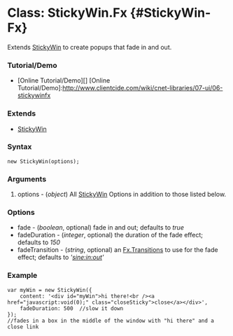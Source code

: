 Class: StickyWin.Fx {#StickyWin-Fx}
=================================

Extends [StickyWin][] to create popups that fade in and out.

### Tutorial/Demo

* [Online Tutorial/Demo][]
[Online Tutorial/Demo]:http://www.clientcide.com/wiki/cnet-libraries/07-ui/06-stickywinfx

### Extends

* [StickyWin][]

### Syntax

	new StickyWin(options);

### Arguments

1. options - (*object*) All [StickyWin][] Options in addition to those listed below.

### Options

* fade - (*boolean*, optional) fade in and out; defaults to *true*
* fadeDuration - (*integer*, optional) the duration of the fade effect; defaults to *150*
* fadeTransition - (*string*, optional) an [Fx.Transitions][] to use for the fade effect; defaults to *'[sine:in:out][]'*

### Example

	var myWin = new StickyWin({
		content: '<div id="myWin">hi there!<br /><a href="javascript:void(0);" class="closeSticky">close</a></div>',
		fadeDuration: 500  //slow it down
	});
	//fades in a box in the middle of the window with "hi there" and a close link

[StickyWin]: http://clientcide.com/docs/UI/StickyWin
[Drag]: http://www.mootools.net/docs/more/Drag/Drag
[Fx.Transitions]: http://www.mootools.net/docs/core/Fx/Fx.Transitions
[sine:in:out]: http://www.mootools.net/docs/core/Fx/Fx.Transitions#Fx-Transitions:sine
